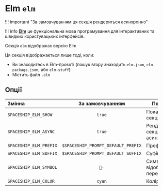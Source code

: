 # Elm `elm`

!!! important "За замовчуванням ця секція рендериться асинхронно"

!!! info
    [**Elm**](https://elm-lang.org) це функціональна мова програмування для інтерактивних та швидких користувацьких інтерфейсів.

Секція `elm` відображає версію Elm.

Ця секція відображається лише тоді, коли:

* Ви знаходитесь в Elm-проєкті (пошук вгору знаходить `elm.json`, `elm-package.json`, або `elm-stuff`)
* Містить файл `.elm`

## Опції

| Змінна                 |          За замовчуванням          | Пояснення                               |
|:---------------------- |:----------------------------------:| --------------------------------------- |
| `SPACESHIP_ELM_SHOW`   |               `true`               | Показати секцію                         |
| `SPACESHIP_ELM_ASYNC`  |               `true`               | Рендерити секцію асинхронно             |
| `SPACESHIP_ELM_PREFIX` | `$SPACESHIP_PROMPT_DEFAULT_PREFIX` | Префікс секції                          |
| `SPACESHIP_ELM_SUFFIX` | `$SPACESHIP_PROMPT_DEFAULT_SUFFIX` | Суфікс секції                           |
| `SPACESHIP_ELM_SYMBOL` |                `🌳·`                | Символ, що відображається перед секцією |
| `SPACESHIP_ELM_COLOR`  |               `cyan`               | Колір секції                            |

